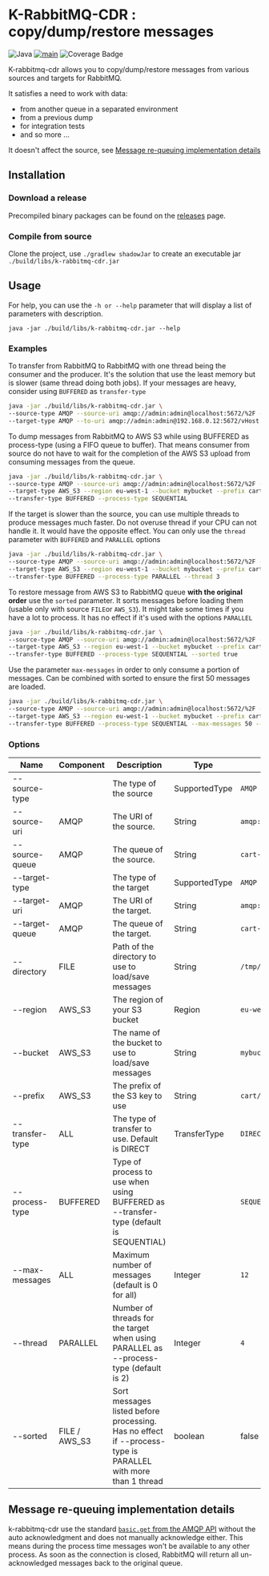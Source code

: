 # K-RabbitMQ-CDR : copy/dump/restore messages

![Java](https://img.shields.io/badge/Java-%23ED8B00.svg)
[![main](https://github.com/kinae/k-rabbitmq-cdr/actions/workflows/main.yaml/badge.svg)](https://github.com/kinae/k-rabbitmq-cdr/actions/workflows/main.yaml)
![Coverage Badge](https://img.shields.io/endpoint?url=https://gist.githubusercontent.com/Kinae/62e2df105b51624ccc775a81ed43891e/raw/k-rabbitmq-cdr.json)

K-rabbitmq-cdr allows you to copy/dump/restore messages from various sources and targets for RabbitMQ.

It satisfies a need to work with data:

- from another queue in a separated environment
- from a previous dump
- for integration tests
- and so more ...

It doesn't affect the source,
see [Message re-queuing implementation details](https://github.com/Kinae/k-rabbitmq-cdr#Message-re-queuing-implementation-details)

## Installation

### Download a release

Precompiled binary packages can be found on the
[releases](https://github.com/Kinae/k-rabbitmq-cdr/releases) page.

### Compile from source

Clone the project, use `./gradlew shadowJar` to create an executable jar  `./build/libs/k-rabbitmq-cdr.jar`

## Usage

For help, you can use the `-h or --help` parameter that will display a list of parameters with description.

`java -jar ./build/libs/k-rabbitmq-cdr.jar --help`

### Examples

To transfer from RabbitMQ to RabbitMQ with one thread being the consumer and the producer. It's the solution that use the least
memory but is slower (same thread doing both jobs). If your messages are heavy, consider using `BUFFERED` as `transfer-type`

```sh
java -jar ./build/libs/k-rabbitmq-cdr.jar \
--source-type AMQP --source-uri amqp://admin:admin@localhost:5672/%2F --source-queue cart-update-dlq \
--target-type AMQP --to-uri amqp://admin:admin@192.168.0.12:5672/vHost --target-queue cart-update
```

To dump messages from RabbitMQ to AWS S3 while using BUFFERED as process-type (using a FIFO queue to buffer). That means
consumer from source do not have to wait for the completion of the AWS S3 upload from consuming messages from the queue.

```sh
java -jar ./build/libs/k-rabbitmq-cdr.jar \
--source-type AMQP --source-uri amqp://admin:admin@localhost:5672/%2F --source-queue cart-update-dlq \
--target-type AWS_S3 --region eu-west-1 --bucket mybucket --prefix cart/update/
--transfer-type BUFFERED --process-type SEQUENTIAL
```

If the target is slower than the source, you can use multiple threads to produce messages much faster. Do not overuse thread if
your CPU can not handle it. It would have the opposite effect. You can only use the `thread` parameter with `BUFFERED` and
`PARALLEL` options

```sh
java -jar ./build/libs/k-rabbitmq-cdr.jar \
--source-type AMQP --source-uri amqp://admin:admin@localhost:5672/%2F --source-queue cart-update-dlq \
--target-type AWS_S3 --region eu-west-1 --bucket mybucket --prefix cart/update/
--transfer-type BUFFERED --process-type PARALLEL --thread 3
```

To restore message from AWS S3 to RabbitMQ queue __with the original order__ use the `sorted` parameter. It sorts messages
before loading them (usable only with source `FILE`or `AWS_S3`). It might take some times if you have a lot to process. It has
no effect if it's used with the options `PARALLEL`

```sh
java -jar ./build/libs/k-rabbitmq-cdr.jar \
--source-type AMQP --source-uri amqp://admin:admin@localhost:5672/%2F --source-queue cart-update-dlq \
--target-type AWS_S3 --region eu-west-1 --bucket mybucket --prefix cart/update/
--transfer-type BUFFERED --process-type SEQUENTIAL --sorted true
```

Use the parameter `max-messages` in order to only consume a portion of messages. Can be combined with sorted to ensure the first
50 messages are loaded.

```sh
java -jar ./build/libs/k-rabbitmq-cdr.jar \
--source-type AMQP --source-uri amqp://admin:admin@localhost:5672/%2F --source-queue cart-update-dlq \
--target-type AWS_S3 --region eu-west-1 --bucket mybucket --prefix cart/update/
--transfer-type BUFFERED --process-type SEQUENTIAL --max-messages 50 --sorted true
```

### Options

| Name | Component | Description | Type | Example |
|---|---|---|---|---|
| --source-type |  | The type of the source |   SupportedType  | `AMQP / AWS_S3 / FILE`  |
| --source-uri | AMQP | The URI of the source. |  String | `amqp://admin:admin@localhost:5672/%2F` |
| --source-queue | AMQP  | The queue of the source.  | String | `cart-update-dlq` |
| --target-type |  | The type of the target | SupportedType | `AMQP / AWS_S3 / FILE` |  
| --target-uri | AMQP | The URI of the target. |  String | `amqp://admin:admin@localhost:5672/%2F` |
| --target-queue | AMQP  | The queue of the target.| String | `cart-update` |
| --directory | FILE | Path of the directory to use to load/save messages | String | `/tmp/2022_05_10/` | 
| --region | AWS_S3 | The region of your S3 bucket | Region | `eu-west-1` | 
| --bucket | AWS_S3 | The name of the bucket to use to load/save messages | String | `mybucket` | 
| --prefix | AWS_S3 | The prefix of the S3 key to use | String | `cart/update/` | 
| --transfer-type | ALL | The type of transfer to use. Default is DIRECT | TransferType | `DIRECT / BUFFERED` | 
| --process-type | BUFFERED | Type of process to use when using BUFFERED as --transfer-type (default is SEQUENTIAL) |  | `SEQUENTIAL / PARALLEL` | 
| --max-messages | ALL | Maximum number of messages (default is 0 for all) | Integer | `12`
| --thread | PARALLEL | Number of threads for the target when using PARALLEL as --process-type (default is 2) | Integer | `4`
| --sorted | FILE / AWS_S3 | Sort messages listed before processing. Has no effect if --process-type is PARALLEL with more than 1 thread | boolean | false |

## Message re-queuing implementation details

k-rabbitmq-cdr use the standard [`basic.get` from the AMQP API](https://www.rabbitmq.com/amqp-0-9-1-reference.html#basic.get)
without the auto acknowledgment and does not manually acknowledge either. This means during the process time messages won't be
available to any other process. As soon as the connection is closed, RabbitMQ will return all un-acknowledged messages back to
the original queue.
